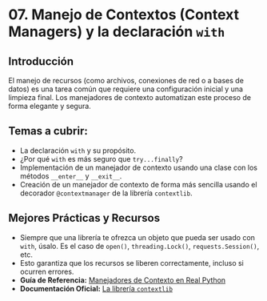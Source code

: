 # 07. Manejo de Contextos (Context Managers) y la declaración `with`

## Introducción

El manejo de recursos (como archivos, conexiones de red o a bases de datos) es una tarea común que requiere una configuración inicial y una limpieza final. Los manejadores de contexto automatizan este proceso de forma elegante y segura.

## Temas a cubrir:

- La declaración `with` y su propósito.
- ¿Por qué `with` es más seguro que `try...finally`?
- Implementación de un manejador de contexto usando una clase con los métodos `__enter__` y `__exit__`.
- Creación de un manejador de contexto de forma más sencilla usando el decorador `@contextmanager` de la librería `contextlib`.

## Mejores Prácticas y Recursos

- Siempre que una librería te ofrezca un objeto que pueda ser usado con `with`, úsalo. Es el caso de `open()`, `threading.Lock()`, `requests.Session()`, etc.
- Esto garantiza que los recursos se liberen correctamente, incluso si ocurren errores.
- **Guía de Referencia:** [Manejadores de Contexto en Real Python](https://realpython.com/python-with-statement/)
- **Documentación Oficial:** [La librería `contextlib`](https://docs.python.org/es/3/library/contextlib.html)
